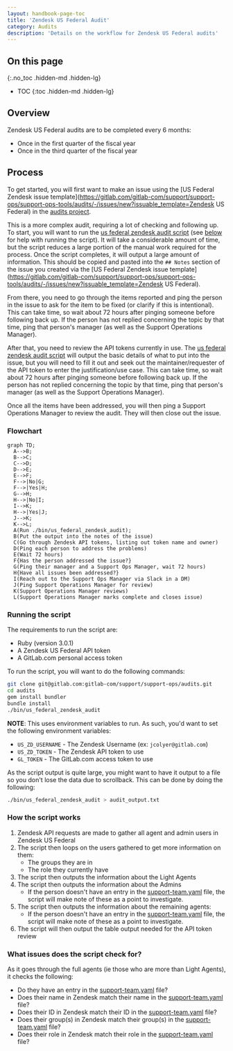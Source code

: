 ```yaml
---
layout: handbook-page-toc
title: 'Zendesk US Federal Audit'
category: Audits
description: 'Details on the workflow for Zendesk US Federal audits'
---
```


## On this page
{:.no_toc .hidden-md .hidden-lg}

- TOC
{:toc .hidden-md .hidden-lg}

## Overview

Zendesk US Federal audits are to be completed every 6 months:

* Once in the first quarter of the fiscal year
* Once in the third quarter of the fiscal year

## Process

To get started, you will first want to make an issue using the
[US Federal Zendesk issue template](https://gitlab.com/gitlab-com/support/support-ops/support-ops-tools/audits/-/issues/new?issuable_template=Zendesk US Federal)
in the
[audits project](https://gitlab.com/gitlab-com/support/support-ops/support-ops-tools/audits).

This is a more complex audit, requiring a lot of checking and following up. To
start, you will want to run the
[us federal zendesk audit script](https://gitlab.com/gitlab-com/support/support-ops/support-ops-tools/audits/-/blob/master/bin/us_federal_zendesk_audit)
(see [below](#running-the-script) for help with running the script). It will
take a considerable amount of time, but the script reduces a large portion of
the manual work required for the process. Once the script completes, it will
output a large amount of information. This should be copied and pasted into the
`## Notes` section of the issue you created via the
[US Federal Zendesk issue template](https://gitlab.com/gitlab-com/support/support-ops/support-ops-tools/audits/-/issues/new?issuable_template=Zendesk US Federal).

From there, you need to go through the items reported and ping the person in
the issue to ask for the item to be fixed (or clarify if this is intentional).
This can take time, so wait about 72 hours after pinging someone before
following back up. If the person has not replied concerning the topic by that
time, ping that person's manager (as well as the Support Operations Manager).

After that, you need to review the API tokens currently in use. The
[us federal zendesk audit script](https://gitlab.com/gitlab-com/support/support-ops/support-ops-tools/audits/-/blob/master/bin/us_federal_zendesk_audit)
will output the basic details of what to put into the issue, but you will need
to fill it out and seek out the maintainer/requester of the API token to enter
the justification/use case. This can take time, so wait about 72 hours after
pinging someone before following back up. If the person has not replied
concerning the topic by that time, ping that person's manager (as well as the
Support Operations Manager).

Once all the items have been addressed, you will then ping a Support Operations
Manager to review the audit. They will then close out the issue.

### Flowchart

```mermaid
graph TD;
  A-->B;
  B-->C;
  C-->D;
  D-->E;
  E-->F;
  F-->|No|G;
  F-->|Yes|H;
  G-->H;
  H-->|No|I;
  I-->K;
  H-->|Yes|J;
  J-->K;
  K-->L;
  A(Run ./bin/us_federal_zendesk_audit);
  B(Put the output into the notes of the issue)
  C(Go through Zendesk API tokens, listing out token name and owner)
  D(Ping each person to address the problems)
  E(Wait 72 hours)
  F{Has the person addressed the issue?}
  G(Ping their manager and a Support Ops Manager, wait 72 hours)
  H{Have all issues been addressed?}
  I(Reach out to the Support Ops Manager via Slack in a DM)
  J(Ping Support Operations Manager for review)
  K(Support Operations Manager reviews)
  L(Support Operations Manager marks complete and closes issue)
```

### Running the script

The requirements to run the script are:

* Ruby (version 3.0.1)
* A Zendesk US Federal API token
* A GitLab.com personal access token

To run the script, you will want to do the following commands:

```bash
git clone git@gitlab.com:gitlab-com/support/support-ops/audits.git
cd audits
gem install bundler
bundle install
./bin/us_federal_zendesk_audit
```

**NOTE**: This uses environment variables to run. As such, you'd want to set
the following environment variables:

* `US_ZD_USERNAME` - The Zendesk Username (ex: `jcolyer@gitlab.com`)
* `US_ZD_TOKEN` - The Zendesk API token to use
* `GL_TOKEN` - The GitLab.com access token to use

As the script output is quite large, you might want to have it output to a file
so you don't lose the data due to scrollback. This can be done by doing the
following:

```bash
./bin/us_federal_zendesk_audit > audit_output.txt
```

### How the script works

1. Zendesk API requests are made to gather all agent and admin users in Zendesk
US Federal
1. The script then loops on the users gathered to get more information on them:
   * The groups they are in
   * The role they currently have
1. The script then outputs the information about the Light Agents
1. The script then outputs the information about the Admins
   * If the person doesn't have an entry in the
     [support-team.yaml](https://gitlab.com/gitlab-com/support/team/-/blob/master/data/support-team.yaml)
     file, the script will make note of these as a point to investigate.
1. The script then outputs the information about the remaining agents:
   * If the person doesn't have an entry in the
     [support-team.yaml](https://gitlab.com/gitlab-com/support/team/-/blob/master/data/support-team.yaml)
     file, the script will make note of these as a point to investigate.
1. The script will then output the table output needed for the API token review

### What issues does the script check for?

As it goes through the full agents (ie those who are more than Light Agents),
it checks the following:

* Do they have an entry in the
  [support-team.yaml](https://gitlab.com/gitlab-com/support/team/-/blob/master/data/support-team.yaml)
  file?
* Does their name in Zendesk match their name in the
  [support-team.yaml](https://gitlab.com/gitlab-com/support/team/-/blob/master/data/support-team.yaml)
  file?
* Does their ID in Zendesk match their ID in the
  [support-team.yaml](https://gitlab.com/gitlab-com/support/team/-/blob/master/data/support-team.yaml)
  file?
* Does their group(s) in Zendesk match their group(s) in the
  [support-team.yaml](https://gitlab.com/gitlab-com/support/team/-/blob/master/data/support-team.yaml)
  file?
* Does their role in Zendesk match their role in the
  [support-team.yaml](https://gitlab.com/gitlab-com/support/team/-/blob/master/data/support-team.yaml)
  file?

